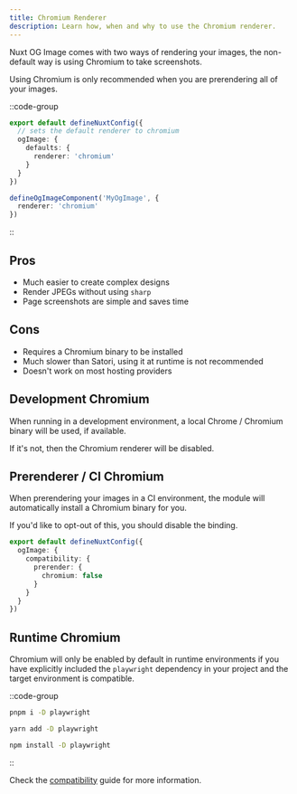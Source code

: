 ```yaml
---
title: Chromium Renderer
description: Learn how, when and why to use the Chromium renderer.
---
```


Nuxt OG Image comes with two ways of rendering your images, the non-default way is using Chromium to take screenshots.

Using Chromium is only recommended when you are prerendering all of your images.

::code-group

```ts [Set Default]
export default defineNuxtConfig({
  // sets the default renderer to chromium
  ogImage: {
    defaults: {
      renderer: 'chromium'
    }
  }
})
```

```ts [defineOgImageComponent]
defineOgImageComponent('MyOgImage', {
  renderer: 'chromium'
})
```

::

## Pros

- Much easier to create complex designs
- Render JPEGs without using `sharp`
- Page screenshots are simple and saves time

## Cons

- Requires a Chromium binary to be installed
- Much slower than Satori, using it at runtime is not recommended
- Doesn't work on most hosting providers

## Development Chromium

When running in a development environment, a local Chrome / Chromium binary will be used, if available.

If it's not, then the Chromium renderer will be disabled.

## Prerenderer / CI Chromium

When prerendering your images in a CI environment, the module will automatically install a Chromium binary for you.

If you'd like to opt-out of this, you should disable the binding.

```ts [nuxt.config.ts]
export default defineNuxtConfig({
  ogImage: {
    compatibility: {
      prerender: {
        chromium: false
      }
    }
  }
})
```

## Runtime Chromium

Chromium will only be enabled by default in runtime environments if you have explicitly included the `playwright`
dependency in your project and the target environment is compatible.

::code-group

```sh [pnpm]
pnpm i -D playwright
```

```bash [yarn]
yarn add -D playwright
```

```bash [npm]
npm install -D playwright
```

::

Check the [compatibility](/og-image/guides/compatibility) guide for more information.
